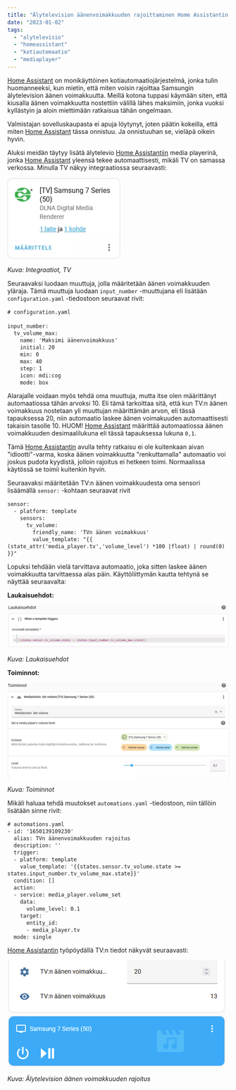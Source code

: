 ```yaml
---
title: "Älytelevision äänenvoimakkuuden rajoittaminen Home Assistantin avulla"
date: "2023-01-02"
tags: 
  - "alytelevisio"
  - "homeassistant"
  - "kotiautomaatio"
  - "mediaplayer"
---
```


[Home Assistant](https://www.home-assistant.io/) on monikäyttöinen kotiautomaatiojärjestelmä, jonka tulin huomanneeksi, kun mietin, että miten voisin rajoittaa Samsungin älytelevision äänen voimakkuutta. Meillä kotona tuppasi käymään siten, että kiusalla äänen voimakkuutta nostettiin välillä lähes maksimiin, jonka vuoksi kyllästyin ja aloin miettimään ratkaisua tähän ongelmaan.

Valmistajan sovelluskaupasta ei apuja löytynyt, joten päätin kokeilla, että miten [Home Assistant](https://www.home-assistant.io/) tässa onnistuu. Ja onnistuuhan se, vieläpä oikein hyvin.

Aluksi meidän täytyy lisätä älytelevio [Home Assistantiin](https://www.home-assistant.io/) media playerinä, jonka [Home Assistant](https://www.home-assistant.io/) yleensä tekee automaattisesti, mikäli TV on samassa verkossa. Minulla TV näkyy integraatiossa seuraavasti:

![](/images/alytelevision-aanenvoimakkuuden-rajoittaminen-home-assistantin-avulla/kuva1.webp)

_Kuva: Integraatiot, TV_

Seuraavaksi luodaan muuttuja, jolla määritetään äänen voimakkuuden yläraja. Tämä muuttuja luodaan `input_number` -muuttujana eli lisätään `configuration.yaml` -tiedostoon seuraavat rivit:

```
# configuration.yaml

input_number:
  tv_volume_max:
    name: 'Maksimi äänenvoimakkuus'
    initial: 20
    min: 0
    max: 40
    step: 1
    icon: mdi:cog
    mode: box
```

Alarajalle voidaan myös tehdä oma muuttuja, mutta itse olen määrittänyt automaatiossa tähän arvoksi 10. Eli tämä tarkoittaa sitä, että kun TV:n äänen voimakkuus nostetaan yli muuttujan määrittämän arvon, eli tässä tapauksessa 20, niin automaatio laskee äänen voimakuuden automaattisesti takaisin tasolle 10. HUOM! [Home Assistant](https://www.home-assistant.io/) määrittää automaatiossa äänen voimakkuuden desimaalilukuna eli tässä tapauksessa lukuna `0,1`.

Tämä [Home Assistantin](https://www.home-assistant.io/) avulla tehty ratkaisu ei ole kuitenkaan aivan "idiootti"-varma, koska äänen voimakkuutta "renkuttamalla" automaatio voi joskus pudota kyydistä, jolloin rajoitus ei hetkeen toimi. Normaalissa käytössä se toimii kuitenkin hyvin.

Seuraavaksi määritetään TV:n äänen voimakkuudesta oma sensori lisäämällä `sensor:` -kohtaan seuraavat rivit

```
sensor:
  - platform: template
    sensors:
      tv_volume:
        friendly_name: 'TVn äänen voimakkuus'
        value_template: "{{ (state_attr('media_player.tv','volume_level') *100 |float) | round(0) }}"
```

Lopuksi tehdään vielä tarvittava automaatio, joka sitten laskee äänen voimakkuutta tarvittaessa alas päin. Käyttöliittymän kautta tehtynä se näyttää seuraavalta:

**Laukaisuehdot:**

![](/images/alytelevision-aanenvoimakkuuden-rajoittaminen-home-assistantin-avulla/kuva2.webp)

_Kuva: Laukaisuehdot_

**Toiminnot:**

![](/images/alytelevision-aanenvoimakkuuden-rajoittaminen-home-assistantin-avulla/kuva3.webp)

_Kuva: Toiminnot_

Mikäli haluaa tehdä muutokset `automations.yaml` -tiedostoon, niin tällöin lisätään sinne rivit:

```
# automations.yaml
- id: '1650139109230'
  alias: TVn äänenvoimakkuuden rajoitus
  description: ''
  trigger:
  - platform: template
    value_template: '{{states.sensor.tv_volume.state >= states.input_number.tv_volume_max.state}}'
  condition: []
  action:
  - service: media_player.volume_set
    data:
      volume_level: 0.1
    target:
      entity_id:
      - media_player.tv
  mode: single
```

[Home Assistantin](https://www.home-assistant.io/) työpöydällä TV:n tiedot näkyvät seuraavasti:

![](/images/alytelevision-aanenvoimakkuuden-rajoittaminen-home-assistantin-avulla/kuva4.png)

_Kuva: Älytelevision äänen voimakkuuden rajoitus_

